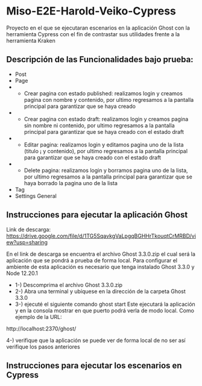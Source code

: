 # Miso-E2E-Harold-Veiko-Cypress

Proyecto en el que se ejecutaran escenarios en la aplicación Ghost con la herramienta Cypress con el fin de contrastar sus utilidades frente a la herramienta Kraken


## Descripción de las Funcionalidades bajo prueba:

- Post
- Page
- - Crear pagina con estado published: realizamos login y creamos pagina con nombre y contenido, por ultimo regresamos a la pantalla principal para garantizar que se haya creado
- - Crear pagina con estado draft: realizamos login y creamos pagina sin nombre ni contenido, por ultimo regresamos a la pantalla principal para garantizar que se haya creado  con el estado draft
- - Editar pagina: realizamos login y editamos pagina uno de la lista (titulo ¡ y contenido), por ultimo regresamos a la pantalla principal para garantizar que se haya creado  con el estado draft
- - Delete pagina: realizamos login y borramos pagina uno de la lista, por ultimo regresamos a la pantalla principal para garantizar que se haya borrado la pagina uno de la lista
- Tag
- Settings General


## Instrucciones para ejecutar la aplicación Ghost

Link de descarga: https://drive.google.com/file/d/1TG5SqavkgVaLpgqBGHHrTkouqtCrMRBD/view?usp=sharing

En el link de descarga se encuentra el archivo Ghost 3.3.0.zip el cual será la aplicación que se pondrá a prueba de forma local.
Para configurar el ambiente de esta aplicación es necesario que tenga instalado Ghost 3.3.0 y Node 12.20.1

- 1-) Descomprima el archivo Ghost 3.3.0.zip
- 2-) Abra una terminal y ubíquese en la dirección de la carpeta Ghost 3.3.0
- 3-) ejecuté el siguiente comando
ghost start
Este ejecutará la aplicación y en la consola mostrar en que puerto podrá verla de modo local. Como ejemplo de la URL:

http://localhost:2370/ghost/

4-) verifique que la aplicación se puede ver de forma local de no ser así verifique los pasos anteriores


## Instrucciones para ejecutar los escenarios en Cypress

